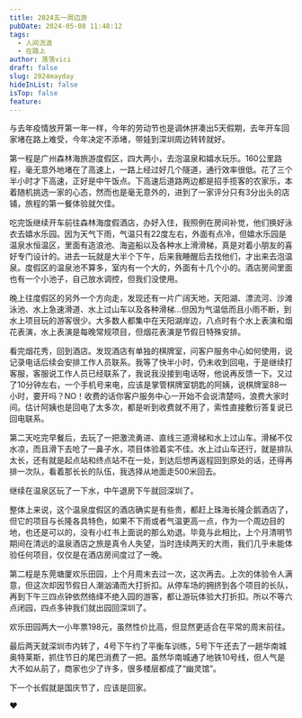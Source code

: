 ```yaml
---
title: 2024五一周边游
pubDate: 2024-05-08 11:48:12
tags:
  - 人间流浪
  - 在路上
author: 落落vici
draft: false
slug: 2024mayday
hideInList: false
isTop: false
feature:
---
```

与去年疫情放开第一年一样，今年的劳动节也是调休拼凑出5天假期，去年开车回家堵在路上难受，今年决定不添堵，带娃到深圳周边转转就好。

第一程是广州森林海旅游度假区，四大两小，去泡温泉和嬉水玩乐。160公里路程，毫无意外地堵在了高速上，一路上经过好几个隧道，通行效率很低。花了三个半小时才下高速，正好是中午饭点。下高速后道路两边都是招手揽客的农家乐，本着随机挑选一家的心态，然而也是毫无意外的，进到了一家评分只有3分出头的店铺，旅程的第一餐体验就欠佳。

吃完饭继续开车前往森林海度假酒店，办好入住，我照例在房间补觉，他们换好泳衣去嬉水乐园。因为天气下雨，气温只有22度左右，外面有点冷，但嬉水乐园是温泉水恒温区，里面有造浪池、海盗船以及各种水上滑滑梯，真是对着小朋友的喜好专门设计的。进去一玩就是大半个下午，后来我睡醒后去找他们，才出来去泡温泉。度假区的温泉池不算多，室内有一个大的，外面有十几个小的。酒店房间里面也有一个小池子，自己放水调控，但我们没使用。

晚上往度假区的另外一个方向走，发现还有一片广阔天地，天阳湖、漂流河、沙滩泳池、水上急速滑道、水上过山车以及各种滑梯...但因为气温低而且小雨不断，到水上项目玩的游客很少。大多数人都集中在天阳湖岸边，八点时有个水上表演和烟花表演，水上表演是每晚常规项目，但烟花表演是节假日特殊安排。

看完烟花秀，回到酒店。发现酒店有单独的棋牌室，问客户服务中心如何使用，说记录电话后续会安排工作人员联系。我等了快半小时，仍未收到回电，于是继续打客服，客服说工作人员已经联系了，我说我没接到电话呀，他说再反馈一下。又过了10分钟左右，一个手机号来电，应该是掌管棋牌室钥匙的阿姨，说棋牌室88一小时，要开吗？NO！收费的话你客户服务中心一开始不会说清楚吗，浪费大家时间。估计阿姨也是回电了太多次，都是听到收费就不用了，索性直接敷衍答复说已回电联系。

第二天吃完早餐后，去玩了一把激流勇进、直线三道滑梯和水上过山车。滑梯不仅水凉，而且滑下去呛了一鼻子水，项目体验着实不佳。水上过山车还行，就是排队太长，还有就是起点站和终点站不在一处，到达后想再返程回到原处的话，还得再排一次队，看着那长长的队伍，我选择从地面走500米回去。

继续在温泉区玩了一下水，中午退房下午就回深圳了。

整体上来说，这个温泉度假区的酒店确实是有些贵，都赶上珠海长隆企鹅酒店了，但它的项目与长隆各具特色，如果不下雨或者气温更高一点，作为一个周边目的地，也还是可以的，没有小红书上面说的那么劝退。毕竟与此相比，上个月清明节期间在清远的温泉酒店之旅是真令人失望，当时连续两天的大雨，我们几乎未能体验任何项目，仅仅是在酒店房间度过了一晚。

第二程是东莞塘厦欢乐田园，上个月周末去过一次，这次再去。上次的体验令人满意，但这次却因节假日人潮汹涌而大打折扣。从停车场的拥挤到各个项目的长队，再到下午三四点钟依然络绎不绝入园的游客，都让游玩体验大打折扣。所以不等六点闭园，四点多钟我们就出园回深圳了。

欢乐田园两大一小年票198元，虽然性价比高，但显然更适合在平常的周末前往。

最后两天就深圳市内转了，4号下午约了平衡车训练，5号下午还去了一趟华南城奥特莱斯，抓住节日的尾巴消费了一把。虽然华南城通了地铁10号线，但人气是大不如从前了，商家也少了许多，很多楼层都成了“幽灵馆”。

下一个长假就是国庆节了，应该是回家。

❤